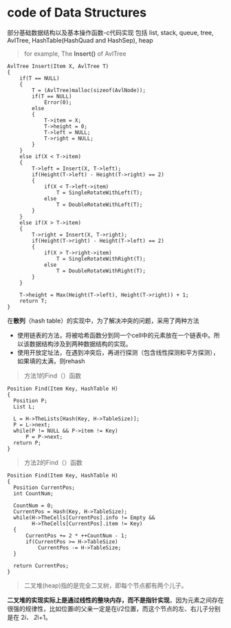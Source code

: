 # code of Data Structures
部分基础数据结构以及基本操作函数-c代码实现
包括 list, stack, queue, tree, AvlTree, HashTable(HashQuad and HashSep), heap

> for example, The **Insert()** of AvlTree

  ```
  AvlTree Insert(Item X, AvlTree T)
  {
	  if(T == NULL)
	  {
		  T = (AvlTree)malloc(sizeof(AvlNode));
		  if(T == NULL)
			  Error(0);
		  else
		  {
			  T->item = X;
			  T->height = 0;
			  T->left = NULL;
			  T->right = NULL;
		  }
	  }
	  else if(X < T->item)
	  {
		  T->left = Insert(X, T->left);
		  if(Height(T->left) - Height(T->right) == 2)
		  {
			  if(X < T->left->item)
				  T = SingleRotateWithLeft(T);
			  else
				  T = DoubleRotateWithLeft(T);
		  }
	  }
	  else if(X > T->item)
	  {
		  T->right = Insert(X, T->right);
		  if(Height(T->right) - Height(T->left) == 2)
		  {
			  if(X > T->right->item)
				  T = SingleRotateWithRight(T);
			  else
				  T = DoubleRotateWithRight(T);
		  }
	  }

	  T->height = Max(Height(T->left), Height(T->right)) + 1;
	  return T;
  }
  ```

  在**散列**（hash table）的实现中，为了解决冲突的问题，采用了两种方法
  - 使用链表的方法，将被哈希函数分到同一个cell中的元素放在一个链表中。所以该数据结构涉及到两种数据结构的实现。
  - 使用开放定址法，在遇到冲突后，再进行探测（包含线性探测和平方探测），如果填的太满，则rehash

> 方法1的Find（）函数

  ```
  Position Find(Item Key, HashTable H)
  {
  	Position P;
  	List L;

  	L = H->TheLists[Hash(Key, H->TableSize)];
  	P = L->next;
  	while(P != NULL && P->item != Key)
  		P = P->next;
  	return P;
  }

  ```

  > 方法2的Find（）函数

  ```
  Position Find(Item Key, HashTable H)
  {
  	Position CurrentPos;
  	int CountNum;

  	CountNum = 0;
  	CurrentPos = Hash(Key, H->TableSize);
  	while(H->TheCells[CurrentPos].info != Empty &&
  		  H->TheCells[CurrentPos].item != Key)
  	{
  		CurrentPos += 2 * ++CountNum - 1;
  		if(CurrentPos >= H->TableSize)
  			CurrentPos -= H->TableSize;
  	}

  	return CurrentPos;
  }
  ```

  >二叉堆(heap)指的是完全二叉树，即每个节点都有两个儿子。

  **二叉堆的实现实际上是通过线性的整块内存，而不是指针实现**，因为元素之间存在很强的规律性，比如位置i的父亲一定是在i/2位置，而这个节点的左、右儿子分别是在 2*i、 2*i+1。
